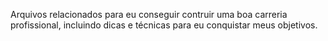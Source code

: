 Arquivos relacionados para eu conseguir contruir uma boa carreria profissional, incluindo dicas e técnicas para eu conquistar meus objetivos.